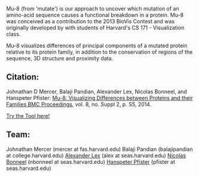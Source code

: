 Mu-8 (from 'mutate') is our approach to uncover which mutation of an amino-acid sequence causes a functional breakdown in a protein. Mu-8 was conceived as a contribution to the 2013 BioVis Contest and was originally developed by with students of Harvard's CS 171 - Visualization class.

Mu-8 visualizes differences of principal components of a mutated protein relative to its protein family, in addition to the conservation of regions of the sequence, 3D structure and proximity data.

## Citation:

Johnathan D Mercer, Balaji Pandian, Alexander Lex, Nicolas Bonneel, and Hanspeter Pfister: [Mu-8: Visualizing Differences between Proteins and their Families BMC Proceedings](http://dx.doi.org/10.1186/1753-6561-8-S2-S5), vol. 8, no. Suppl 2, p. S5, 2014.

[Try the Tool here!](http://alexsb.github.io/mu-8/)

## Team:

Johnathan Mercer (mercer at fas.harvard.edu)
Balaji Pandian (balajipandian at college.harvard.edu)
[Alexander Lex](http://alexander-lex.com/) (alex at seas.harvard.edu)
[Nicolas Bonneel](http://people.seas.harvard.edu/~nbonneel/) (nbonneel at seas.harvard.edu)
[Hanspeter Pfister](http://vcg.seas.harvard.edu/) (pfister at seas.harvard.edu)

